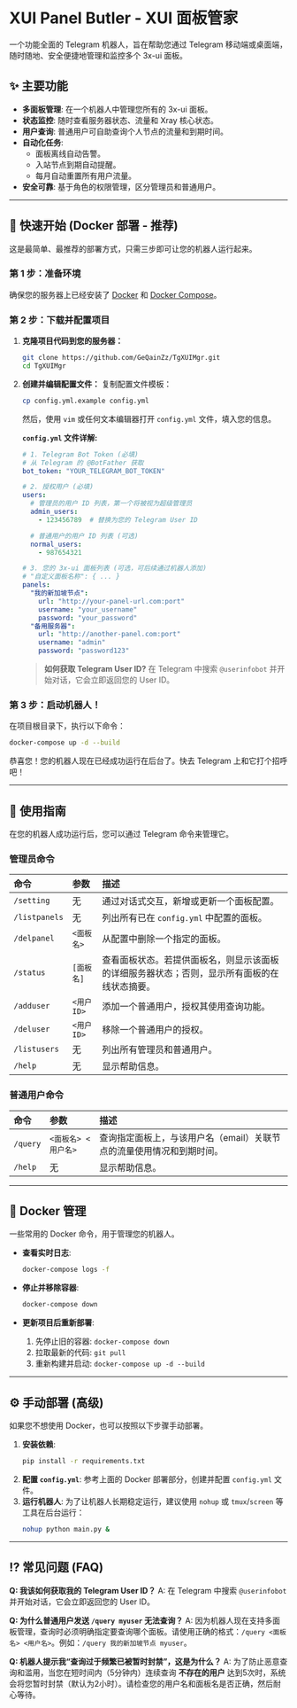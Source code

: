 # XUI Panel Butler - XUI 面板管家

一个功能全面的 Telegram 机器人，旨在帮助您通过 Telegram 移动端或桌面端，随时随地、安全便捷地管理和监控多个 3x-ui 面板。

## ✨ 主要功能

- **多面板管理**: 在一个机器人中管理您所有的 3x-ui 面板。
- **状态监控**: 随时查看服务器状态、流量和 Xray 核心状态。
- **用户查询**: 普通用户可自助查询个人节点的流量和到期时间。
- **自动化任务**:
    - 面板离线自动告警。
    - 入站节点到期自动提醒。
    - 每月自动重置所有用户流量。
- **安全可靠**: 基于角色的权限管理，区分管理员和普通用户。

---

## 🚀 快速开始 (Docker 部署 - 推荐)

这是最简单、最推荐的部署方式，只需三步即可让您的机器人运行起来。

### 第 1 步：准备环境

确保您的服务器上已经安装了 [Docker](https://docs.docker.com/engine/install/) 和 [Docker Compose](https://docs.docker.com/compose/install/)。

### 第 2 步：下载并配置项目

1.  **克隆项目代码到您的服务器：**
    ```bash
    git clone https://github.com/GeQainZz/TgXUIMgr.git
    cd TgXUIMgr
    ```

2.  **创建并编辑配置文件：**
    复制配置文件模板：
    ```bash
    cp config.yml.example config.yml
    ```
    然后，使用 `vim` 或任何文本编辑器打开 `config.yml` 文件，填入您的信息。

    **`config.yml` 文件详解:**
    ```yaml
    # 1. Telegram Bot Token (必填)
    # 从 Telegram 的 @BotFather 获取
    bot_token: "YOUR_TELEGRAM_BOT_TOKEN"

    # 2. 授权用户 (必填)
    users:
      # 管理员的用户 ID 列表，第一个将被视为超级管理员
      admin_users:
        - 123456789  # 替换为您的 Telegram User ID

      # 普通用户的用户 ID 列表 (可选)
      normal_users:
        - 987654321

    # 3. 您的 3x-ui 面板列表 (可选，可后续通过机器人添加)
    # "自定义面板名称": { ... }
    panels:
      "我的新加坡节点":
        url: "http://your-panel-url.com:port"
        username: "your_username"
        password: "your_password"
      "备用服务器":
        url: "http://another-panel.com:port"
        username: "admin"
        password: "password123"
    ```
    > **如何获取 Telegram User ID?**
    > 在 Telegram 中搜索 `@userinfobot` 并开始对话，它会立即返回您的 User ID。

### 第 3 步：启动机器人！

在项目根目录下，执行以下命令：

```bash
docker-compose up -d --build
```

恭喜您！您的机器人现在已经成功运行在后台了。快去 Telegram 上和它打个招呼吧！

---

## 📖 使用指南

在您的机器人成功运行后，您可以通过 Telegram 命令来管理它。

### 管理员命令

| 命令 | 参数 | 描述 |
| :--- | :--- | :--- |
| `/setting` | 无 | 通过对话式交互，新增或更新一个面板配置。 |
| `/listpanels`| 无 | 列出所有已在 `config.yml` 中配置的面板。 |
| `/delpanel` | `<面板名>` | 从配置中删除一个指定的面板。 |
| `/status` | `[面板名]` | 查看面板状态。若提供面板名，则显示该面板的详细服务器状态；否则，显示所有面板的在线状态摘要。 |
| `/adduser` | `<用户ID>` | 添加一个普通用户，授权其使用查询功能。 |
| `/deluser` | `<用户ID>` | 移除一个普通用户的授权。 |
| `/listusers` | 无 | 列出所有管理员和普通用户。 |
| `/help` | 无 | 显示帮助信息。 |

### 普通用户命令

| 命令 | 参数 | 描述 |
| :--- | :--- | :--- |
| `/query` | `<面板名> <用户名>` | 查询指定面板上，与该用户名（email）关联节点的流量使用情况和到期时间。 |
| `/help` | 无 | 显示帮助信息。 |

---

## 🔧 Docker 管理

一些常用的 Docker 命令，用于管理您的机器人。

-   **查看实时日志**:
    ```bash
    docker-compose logs -f
    ```

-   **停止并移除容器**:
    ```bash
    docker-compose down
    ```

-   **更新项目后重新部署**:
    1.  先停止旧的容器: `docker-compose down`
    2.  拉取最新的代码: `git pull`
    3.  重新构建并启动: `docker-compose up -d --build`

---

## ⚙️ 手动部署 (高级)

如果您不想使用 Docker，也可以按照以下步骤手动部署。

1.  **安装依赖**:
    ```bash
    pip install -r requirements.txt
    ```
2.  **配置 `config.yml`**:
    参考上面的 Docker 部署部分，创建并配置 `config.yml` 文件。
3.  **运行机器人**:
    为了让机器人长期稳定运行，建议使用 `nohup` 或 `tmux`/`screen` 等工具在后台运行：
    ```bash
    nohup python main.py &
    ```

---

## ⁉️ 常见问题 (FAQ)

**Q: 我该如何获取我的 Telegram User ID？**
A: 在 Telegram 中搜索 `@userinfobot` 并开始对话，它会立即返回您的 User ID。

**Q: 为什么普通用户发送 `/query myuser` 无法查询？**
A: 因为机器人现在支持多面板管理，查询时必须明确指定要查询哪个面板。请使用正确的格式：`/query <面板名> <用户名>`。例如：`/query 我的新加坡节点 myuser`。

**Q: 机器人提示我“查询过于频繁已被暂时封禁”，这是为什么？**
A: 为了防止恶意查询和滥用，当您在短时间内（5分钟内）连续查询 **不存在的用户** 达到5次时，系统会将您暂时封禁（默认为2小时）。请检查您的用户名和面板名是否正确，然后耐心等待。
